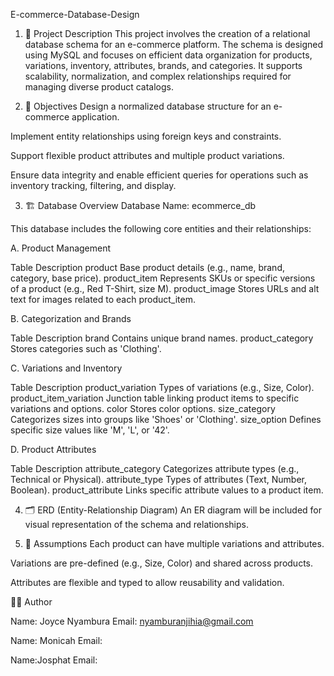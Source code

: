 E-commerce-Database-Design

1.  📘 Project Description
This project involves the creation of a relational database schema for an e-commerce platform. The schema is designed using MySQL and focuses on efficient data organization for products, variations,
inventory, attributes, brands, and categories. It supports scalability, normalization, and complex relationships required for managing diverse product catalogs.

2. 🎯 Objectives
Design a normalized database structure for an e-commerce application.

Implement entity relationships using foreign keys and constraints.

Support flexible product attributes and multiple product variations.

Ensure data integrity and enable efficient queries for operations such as inventory tracking, filtering, and display.

3. 🏗️ Database Overview
Database Name: ecommerce_db

This database includes the following core entities and their relationships:

A. Product Management

Table	Description
product	Base product details (e.g., name, brand, category, base price).
product_item	Represents SKUs or specific versions of a product (e.g., Red T-Shirt, size M).
product_image	Stores URLs and alt text for images related to each product_item.

B. Categorization and Brands

Table	Description
brand	Contains unique brand names.
product_category	Stores categories such as 'Clothing'.

C. Variations and Inventory

Table	Description
product_variation	Types of variations (e.g., Size, Color).
product_item_variation	Junction table linking product items to specific variations and options.
color	Stores color options.
size_category	Categorizes sizes into groups like 'Shoes' or 'Clothing'.
size_option	Defines specific size values like 'M', 'L', or '42'.

D. Product Attributes

Table	Description
attribute_category	Categorizes attribute types (e.g., Technical or Physical).
attribute_type	Types of attributes (Text, Number, Boolean).
product_attribute	Links specific attribute values to a product item.

4. 🗂️ ERD (Entity-Relationship Diagram)
An ER diagram will be included for visual representation of the schema and relationships.

5. 📌 Assumptions
Each product can have multiple variations and attributes.

Variations are pre-defined (e.g., Size, Color) and shared across products.

Attributes are flexible and typed to allow reusability and validation.

👨‍💻 Author

Name: Joyce Nyambura
Email: nyamburanjihia@gmail.com

Name: Monicah
Email:

Name:Josphat
Email:

